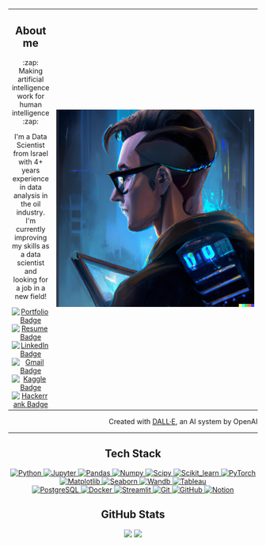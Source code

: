 <table align="center" border="0">
<tbody>
	<tr>
		<td  align="center">
			<h2>About me</h2>
			<p>:zap: Making artificial intelligence work for human intelligence :zap:</p>
			<p>I'm a Data Scientist from Israel with 4+ years experience in data analysis in the oil industry. I'm currently improving my skills as a data scientist and looking for a job in a new field!</p>
<!-- 			<img src="https://road-to-kaggle-grandmaster.vercel.app/api/badges/nfedorov/competition" alt="my kaggle"/> -->
		  <div id="badges" align="center">
		  <a href="https://github.com/Fedorov-Nikita/Portfolio">
		    <img src="https://img.shields.io/badge/Portfolio-blueviolet?style=for-the-badge" alt="Portfolio Badge"/>
		  </a>
		  <a href="https://drive.google.com/file/d/1DIOhC0_8losyjUOOuU_5_Zd6PuthJv3n/view?usp=sharing">
		    <img src="https://img.shields.io/badge/Resume-blueviolet?style=for-the-badge" alt="Resume Badge"/>
		  </a>
		  </div>
		  <div id="badges" align="center">
		  <a href="https://www.linkedin.com/in/fedorov-nikita/">
		    <img src="https://img.shields.io/badge/LinkedIn-0A66C2?style=for-the-badge&logo=linkedin&logoColor=white" alt="LinkedIn Badge"/>
		  </a>
		  <a href="mailto:fedorov.nvad@gmail.com">
		    <img src="https://img.shields.io/badge/Gmail-EA4335?logo=Gmail&logoColor=white&style=for-the-badge" alt="Gmail Badge"/>
		  </a>
		  <a href="https://www.kaggle.com/nfedorov">
		    <img src="https://img.shields.io/badge/Kaggle-20BEFF?logo=Kaggle&logoColor=white&style=for-the-badge" alt="Kaggle Badge"/>
		  </a>
		  <a href="https://www.hackerrank.com/Amelot">
		    <img src="https://img.shields.io/badge/-Hackerrank-2EC866?style=for-the-badge&logo=HackerRank&logoColor=white" alt="Hackerrank Badge"/>
		  </a>
		</div>
		</td>
		<td width="400" higth="400" align="center">
			<img src="https://github.com/Fedorov-Nikita/Portfolio/blob/main/projects-previews/main-preview-DALLE.png" alt="DALLE"/>
		</td>
	</tr>
</tbody>
</table>
<p align="right">Created with <a href="https://labs.openai.com/s/wrUHIrL70GJXu0FuAZC4EIDK">DALL·E</a>, an AI system by OpenAI</p>

---

<div id="tools" align="center">
<h2>Tech Stack</h2>
</div>
<div id="py-badges" align="center">
  <a href="https://www.python.org/">
      <img src="https://img.shields.io/badge/python-3670A0?style=for-the-badge&logo=python&logoColor=white" alt="Python"/>
  </a>
  <a href="https://jupyter.org/">
      <img src="https://img.shields.io/badge/Jupyter-4e4e4e?style=for-the-badge&logo=Jupyter&logoColor=f37726" alt="Jupyter"/>
  </a>
  <a href="https://pandas.pydata.org/">
      <img src="https://img.shields.io/badge/pandas-%23150458.svg?style=for-the-badge&logo=pandas&logoColor=white" alt="Pandas"/>
  </a>
  <a href="https://numpy.org/">
      <img src="https://img.shields.io/badge/numpy-4d77cf?style=for-the-badge&logo=numpy&logoColor=white" alt="Numpy"/>
  </a>
  <a href="https://scipy.org/">
      <img src="https://img.shields.io/badge/scipy-0054a6?style=for-the-badge&logo=scipy&logoColor=white" alt="Scipy"/>
  </a>
  <a href="https://scikit-learn.org/stable/">
      <img src="https://img.shields.io/badge/Scikit--learn-ec9c4b?style=for-the-badge&logo=scikitlearn&logoColor=white" alt="Scikit_learn"/>
  </a>
  <a href="https://pytorch.org/">
      <img src="https://img.shields.io/badge/pytorch-262626?style=for-the-badge&logo=pytorch&logoColor=%DE3412" alt="PyTorch"/>
  </a>
<!--  
  <a href="https://www.tensorflow.org/">
      <img src="https://img.shields.io/badge/TensorFlow-FF6F00?style=for-the-badge&logo=tensorflow&logoColor=white" alt="TensorFlow"/>
  </a>
  <a href="https://keras.io/">
      <img src="https://img.shields.io/badge/keras-D00000?style=for-the-badge&logo=keras&logoColor=white" alt="Keras"/>
  </a>
-->
  
</div>  
<div id="dataviz-badges" align="center">
  <a href="https://matplotlib.org/">
      <img src="https://img.shields.io/badge/matplotlib-11557C?style=for-the-badge&logo=codacy&logoColor=white" alt="Matplotlib"/>
  </a>
  <a href="https://seaborn.pydata.org/">
      <img src="https://img.shields.io/badge/seaborn-444876?style=for-the-badge&logo=realm&logoColor=white" alt="Seaborn"/>
  </a>
<!--
  <a href="">
      <img src="https://img.shields.io/badge/plotly-black?style=for-the-badge&logo=plotly&logoColor=white" alt="plotly"/>
  </a>
-->
  <a href="https://www.wandb.ai">
      <img src="https://img.shields.io/badge/Wandb-black?style=for-the-badge&logo=WeightsAndBiases&logoColor=FFBE00" alt="Wandb"/>
  </a>
  <a href="https://www.tableau.com/">
      <img src="https://img.shields.io/badge/Tableau-E97627?style=for-the-badge&logo=Tableau&logoColor=white" alt="Tableau"/>
  </a>
  
</div>  
<div id="other-badges" align="center">
  
  <a href="https://www.postgresql.org/">
      <img src="https://img.shields.io/badge/PostgreSQL-316192?style=for-the-badge&logo=postgresql&logoColor=white" alt="PostgreSQL"/>
  </a>
<!--
  <a href="https://www.mysql.com/">
      <img src="https://img.shields.io/badge/mysql-4479A1?style=for-the-badge&logo=mysql&logoColor=white" alt="mysql"/>
  </a>
  <a href="https://www.sqlite.org/">
      <img src="https://img.shields.io/badge/sqlite-003B57?style=for-the-badge&logo=sqlite&logoColor=white" alt="sqlite"/>
  </a>
  <a href="https://www.mongodb.com/">
      <img src="https://img.shields.io/badge/MongoDB-4EA94B?style=for-the-badge&logo=mongodb&logoColor=white" alt="MongoDB"/>
  </a>
  <a href="https://aws.amazon.com/">
      <img src="https://img.shields.io/badge/Amazon_AWS-232F3E?style=for-the-badge&logo=amazon-aws&logoColor=white" alt="Amazon_AWS"/>
  </a>
  <a href="https://fastapi.tiangolo.com/">
      <img src="https://img.shields.io/badge/FastAPI-005571?style=for-the-badge&logo=fastapi" alt="FastAPI"/>
  </a>-->
  <a href="https://www.docker.com/">
      <img src="https://img.shields.io/badge/docker-2496ED?style=for-the-badge&logo=docker&logoColor=white" alt="Docker"/>
  </a>
  <a href="https://streamlit.io/">
      <img src="https://img.shields.io/badge/Streamlit-FF4B4B?style=for-the-badge&logo=Streamlit&logoColor=white" alt="Streamlit"/>
  </a>
  <a href="https://git-scm.com/">
      <img src="https://img.shields.io/badge/GIT-E44C30?style=for-the-badge&logo=git&logoColor=white" alt="Git"/>
  </a>
<!--
  <a href="https://dvc.org/">
      <img src="https://img.shields.io/badge/DVC-945DD5?style=for-the-badge&logo=dvc&logoColor=white" alt="DVC"/>
  </a>
-->
  <a href="https://github.com/">
      <img src="https://img.shields.io/badge/GitHub-000000?style=for-the-badge&logo=github&logoColor=white" alt="GitHub"/>
  </a>
  <a href="https://www.notion.so/">
      <img src="https://img.shields.io/badge/Notion-000000?style=for-the-badge&logo=notion&logoColor=white" alt="Notion"/>
  </a>
</div>
<div id="github-stats" align="center">
<h2>GitHub Stats</h2>
</div>
<p align="center">
	<img width="48%" src="https://github-readme-stats.vercel.app/api?username=fedorov-nikita&show_icons=true&theme=github_dark" />
	<img width="48%" src="https://github-readme-streak-stats.herokuapp.com?user=fedorov-nikita&theme=github-dark-blue&background=00000000" />
</p>

  
  
<!--
![Project-status][status-active]
![Project-status][status-on-hold]
![Project-status][status-completed]
![Project-status][status-cancelled]
[status-active]: https://img.shields.io/badge/project%20status-active-brightgreen?style=for-the-badge&logo=appveyor.svg
[status-on-hold]: https://img.shields.io/badge/project%20status-on%20hold-yellow?style=for-the-badge&logo=appveyor.svg
[status-completed]: https://img.shields.io/badge/project%20status-completed-blueviolet?style=for-the-badge&logo=appveyor.svg
[status-cancelled]: https://img.shields.io/badge/project%20status-cancelled-red?style=for-the-badge&logo=appveyor.svg

[![License][badge-mit]][license]
[badge-mit]: https://img.shields.io/badge/License-MIT-blue?style=for-the-badge&logo=appveyor.svg
[license]: https://github.com/Fedorov-Nikita/.../LICENSE.md

[![Colab][Open-in-Colab]][link]
[Open-in-Colab]: https://img.shields.io/badge/open%20in%20Colab-F9AB00?style=for-the-badge&logo=googlecolab&color=525252
[link]: https://drive.google.com/
-->
